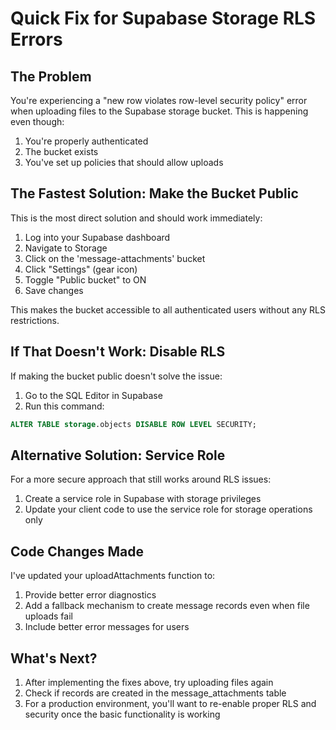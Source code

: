 # Quick Fix for Supabase Storage RLS Errors

## The Problem

You're experiencing a "new row violates row-level security policy" error when uploading files to the Supabase storage bucket. This is happening even though:

1. You're properly authenticated
2. The bucket exists
3. You've set up policies that should allow uploads

## The Fastest Solution: Make the Bucket Public

This is the most direct solution and should work immediately:

1. Log into your Supabase dashboard
2. Navigate to Storage
3. Click on the 'message-attachments' bucket
4. Click "Settings" (gear icon)
5. Toggle "Public bucket" to ON
6. Save changes

This makes the bucket accessible to all authenticated users without any RLS restrictions.

## If That Doesn't Work: Disable RLS

If making the bucket public doesn't solve the issue:

1. Go to the SQL Editor in Supabase
2. Run this command:
```sql
ALTER TABLE storage.objects DISABLE ROW LEVEL SECURITY;
```

## Alternative Solution: Service Role

For a more secure approach that still works around RLS issues:

1. Create a service role in Supabase with storage privileges
2. Update your client code to use the service role for storage operations only

## Code Changes Made

I've updated your uploadAttachments function to:

1. Provide better error diagnostics
2. Add a fallback mechanism to create message records even when file uploads fail
3. Include better error messages for users

## What's Next?

1. After implementing the fixes above, try uploading files again
2. Check if records are created in the message_attachments table
3. For a production environment, you'll want to re-enable proper RLS and security once the basic functionality is working
